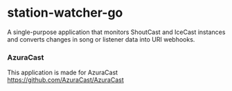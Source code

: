 # station-watcher-go
A single-purpose application that monitors ShoutCast and IceCast instances and converts changes in song or listener data into URI webhooks. 

### AzuraCast
This application is made for AzuraCast https://github.com/AzuraCast/AzuraCast
